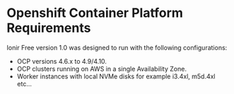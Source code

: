 # Openshift Container Platform Requirements

Ionir Free version 1.0 was designed to run with the following configurations:

* OCP versions 4.6.x to 4.9/4.10.
* OCP clusters running on AWS in a single Availability Zone.
* Worker instances with local NVMe disks for example i3.4xl, m5d.4xl etc...

